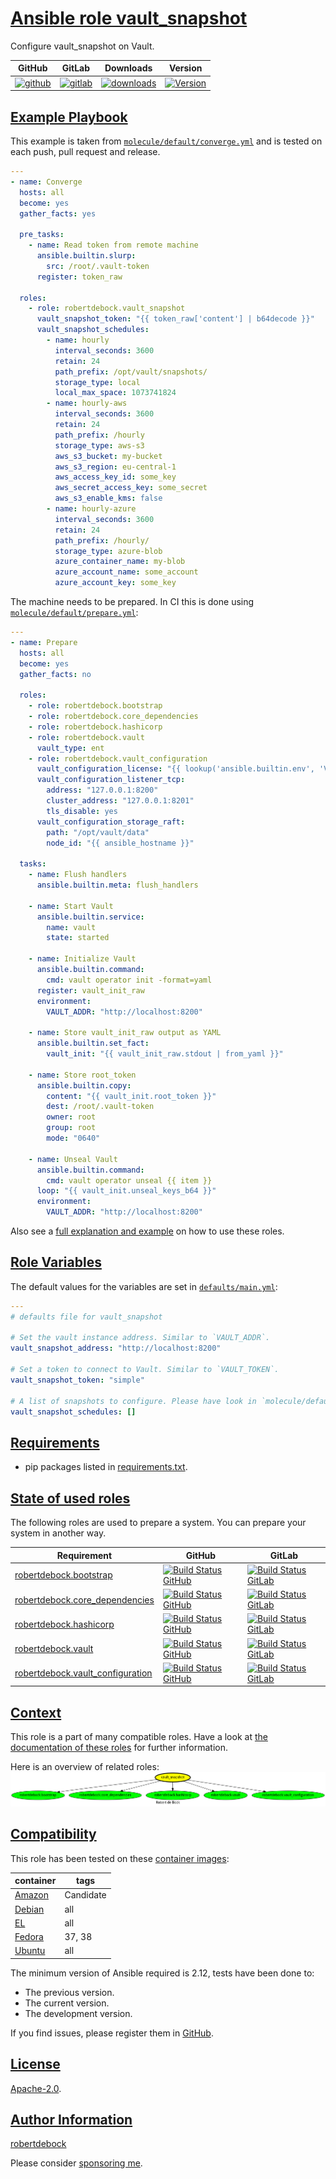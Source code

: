 # [Ansible role vault_snapshot](#vault_snapshot)

Configure vault_snapshot on Vault.

|GitHub|GitLab|Downloads|Version|
|------|------|---------|-------|
|[![github](https://github.com/robertdebock/ansible-role-vault_snapshot/workflows/Ansible%20Molecule/badge.svg)](https://github.com/robertdebock/ansible-role-vault_snapshot/actions)|[![gitlab](https://gitlab.com/robertdebock-iac/ansible-role-vault_snapshot/badges/master/pipeline.svg)](https://gitlab.com/robertdebock-iac/ansible-role-vault_snapshot)|[![downloads](https://img.shields.io/ansible/role/d/24627)](https://galaxy.ansible.com/robertdebock/vault_snapshot)|[![Version](https://img.shields.io/github/release/robertdebock/ansible-role-vault_snapshot.svg)](https://github.com/robertdebock/ansible-role-vault_snapshot/releases/)|

## [Example Playbook](#example-playbook)

This example is taken from [`molecule/default/converge.yml`](https://github.com/robertdebock/ansible-role-vault_snapshot/blob/master/molecule/default/converge.yml) and is tested on each push, pull request and release.

```yaml
---
- name: Converge
  hosts: all
  become: yes
  gather_facts: yes

  pre_tasks:
    - name: Read token from remote machine
      ansible.builtin.slurp:
        src: /root/.vault-token
      register: token_raw

  roles:
    - role: robertdebock.vault_snapshot
      vault_snapshot_token: "{{ token_raw['content'] | b64decode }}"
      vault_snapshot_schedules:
        - name: hourly
          interval_seconds: 3600
          retain: 24
          path_prefix: /opt/vault/snapshots/
          storage_type: local
          local_max_space: 1073741824
        - name: hourly-aws
          interval_seconds: 3600
          retain: 24
          path_prefix: /hourly
          storage_type: aws-s3
          aws_s3_bucket: my-bucket
          aws_s3_region: eu-central-1
          aws_access_key_id: some_key
          aws_secret_access_key: some_secret
          aws_s3_enable_kms: false
        - name: hourly-azure
          interval_seconds: 3600
          retain: 24
          path_prefix: /hourly/
          storage_type: azure-blob
          azure_container_name: my-blob
          azure_account_name: some_account
          azure_account_key: some_key
```

The machine needs to be prepared. In CI this is done using [`molecule/default/prepare.yml`](https://github.com/robertdebock/ansible-role-vault_snapshot/blob/master/molecule/default/prepare.yml):

```yaml
---
- name: Prepare
  hosts: all
  become: yes
  gather_facts: no

  roles:
    - role: robertdebock.bootstrap
    - role: robertdebock.core_dependencies
    - role: robertdebock.hashicorp
    - role: robertdebock.vault
      vault_type: ent
    - role: robertdebock.vault_configuration
      vault_configuration_license: "{{ lookup('ansible.builtin.env', 'VAULT_LICENSE') }}"
      vault_configuration_listener_tcp:
        address: "127.0.0.1:8200"
        cluster_address: "127.0.0.1:8201"
        tls_disable: yes
      vault_configuration_storage_raft:
        path: "/opt/vault/data"
        node_id: "{{ ansible_hostname }}"

  tasks:
    - name: Flush handlers
      ansible.builtin.meta: flush_handlers

    - name: Start Vault
      ansible.builtin.service:
        name: vault
        state: started

    - name: Initialize Vault
      ansible.builtin.command:
        cmd: vault operator init -format=yaml
      register: vault_init_raw
      environment:
        VAULT_ADDR: "http://localhost:8200"

    - name: Store vault_init_raw output as YAML
      ansible.builtin.set_fact:
        vault_init: "{{ vault_init_raw.stdout | from_yaml }}"

    - name: Store root_token
      ansible.builtin.copy:
        content: "{{ vault_init.root_token }}"
        dest: /root/.vault-token
        owner: root
        group: root
        mode: "0640"

    - name: Unseal Vault
      ansible.builtin.command:
        cmd: vault operator unseal {{ item }}
      loop: "{{ vault_init.unseal_keys_b64 }}"
      environment:
        VAULT_ADDR: "http://localhost:8200"
```

Also see a [full explanation and example](https://robertdebock.nl/how-to-use-these-roles.html) on how to use these roles.

## [Role Variables](#role-variables)

The default values for the variables are set in [`defaults/main.yml`](https://github.com/robertdebock/ansible-role-vault_snapshot/blob/master/defaults/main.yml):

```yaml
---
# defaults file for vault_snapshot

# Set the vault instance address. Similar to `VAULT_ADDR`.
vault_snapshot_address: "http://localhost:8200"

# Set a token to connect to Vault. Similar to `VAULT_TOKEN`.
vault_snapshot_token: "simple"

# A list of snapshots to configure. Please have look in `molecule/default/converge.yml` for a complete example.
vault_snapshot_schedules: []
```

## [Requirements](#requirements)

- pip packages listed in [requirements.txt](https://github.com/robertdebock/ansible-role-vault_snapshot/blob/master/requirements.txt).

## [State of used roles](#state-of-used-roles)

The following roles are used to prepare a system. You can prepare your system in another way.

| Requirement | GitHub | GitLab |
|-------------|--------|--------|
|[robertdebock.bootstrap](https://galaxy.ansible.com/robertdebock/bootstrap)|[![Build Status GitHub](https://github.com/robertdebock/ansible-role-bootstrap/workflows/Ansible%20Molecule/badge.svg)](https://github.com/robertdebock/ansible-role-bootstrap/actions)|[![Build Status GitLab](https://gitlab.com/robertdebock-iac/ansible-role-bootstrap/badges/master/pipeline.svg)](https://gitlab.com/robertdebock-iac/ansible-role-bootstrap)|
|[robertdebock.core_dependencies](https://galaxy.ansible.com/robertdebock/core_dependencies)|[![Build Status GitHub](https://github.com/robertdebock/ansible-role-core_dependencies/workflows/Ansible%20Molecule/badge.svg)](https://github.com/robertdebock/ansible-role-core_dependencies/actions)|[![Build Status GitLab](https://gitlab.com/robertdebock-iac/ansible-role-core_dependencies/badges/master/pipeline.svg)](https://gitlab.com/robertdebock-iac/ansible-role-core_dependencies)|
|[robertdebock.hashicorp](https://galaxy.ansible.com/robertdebock/hashicorp)|[![Build Status GitHub](https://github.com/robertdebock/ansible-role-hashicorp/workflows/Ansible%20Molecule/badge.svg)](https://github.com/robertdebock/ansible-role-hashicorp/actions)|[![Build Status GitLab](https://gitlab.com/robertdebock-iac/ansible-role-hashicorp/badges/master/pipeline.svg)](https://gitlab.com/robertdebock-iac/ansible-role-hashicorp)|
|[robertdebock.vault](https://galaxy.ansible.com/robertdebock/vault)|[![Build Status GitHub](https://github.com/robertdebock/ansible-role-vault/workflows/Ansible%20Molecule/badge.svg)](https://github.com/robertdebock/ansible-role-vault/actions)|[![Build Status GitLab](https://gitlab.com/robertdebock-iac/ansible-role-vault/badges/master/pipeline.svg)](https://gitlab.com/robertdebock-iac/ansible-role-vault)|
|[robertdebock.vault_configuration](https://galaxy.ansible.com/robertdebock/vault_configuration)|[![Build Status GitHub](https://github.com/robertdebock/ansible-role-vault_configuration/workflows/Ansible%20Molecule/badge.svg)](https://github.com/robertdebock/ansible-role-vault_configuration/actions)|[![Build Status GitLab](https://gitlab.com/robertdebock-iac/ansible-role-vault_configuration/badges/master/pipeline.svg)](https://gitlab.com/robertdebock-iac/ansible-role-vault_configuration)|

## [Context](#context)

This role is a part of many compatible roles. Have a look at [the documentation of these roles](https://robertdebock.nl/) for further information.

Here is an overview of related roles:
![dependencies](https://raw.githubusercontent.com/robertdebock/ansible-role-vault_snapshot/png/requirements.png "Dependencies")

## [Compatibility](#compatibility)

This role has been tested on these [container images](https://hub.docker.com/u/robertdebock):

|container|tags|
|---------|----|
|[Amazon](https://hub.docker.com/r/robertdebock/amazonlinux)|Candidate|
|[Debian](https://hub.docker.com/r/robertdebock/debian)|all|
|[EL](https://hub.docker.com/r/robertdebock/enterpriselinux)|all|
|[Fedora](https://hub.docker.com/r/robertdebock/fedora/)|37, 38|
|[Ubuntu](https://hub.docker.com/r/robertdebock/ubuntu)|all|

The minimum version of Ansible required is 2.12, tests have been done to:

- The previous version.
- The current version.
- The development version.

If you find issues, please register them in [GitHub](https://github.com/robertdebock/ansible-role-vault_snapshot/issues).

## [License](#license)

[Apache-2.0](https://github.com/robertdebock/ansible-role-vault_snapshot/blob/master/LICENSE).

## [Author Information](#author-information)

[robertdebock](https://robertdebock.nl/)

Please consider [sponsoring me](https://github.com/sponsors/robertdebock).
